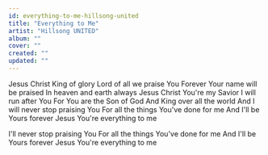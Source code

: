 ```yaml
---
id: everything-to-me-hillsong-united
title: "Everything to Me"
artist: "Hillsong UNITED"
album: ""
cover: ""
created: ""
updated: ""
---
```


Jesus Christ King of glory
Lord of all we praise You
Forever Your name will be praised
In heaven and earth always
Jesus Christ You're my Savior
I will run after You
For You are the Son of God
And King over all the world
And I will never stop praising You
For all the things You've done for me
And I'll be Yours forever
Jesus You're everything to me

I'll never stop praising You
For all the things You've done for me
And I'll be Yours forever
Jesus You're everything to me